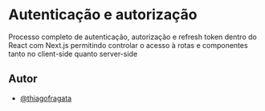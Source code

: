 # Autenticação e autorização

Processo completo de autenticação, autorização e refresh token dentro do React com Next.js permitindo controlar o acesso à rotas e componentes tanto no client-side quanto server-side

## Autor

- [@thiagofragata](https://www.github.com/thiagofragata)
